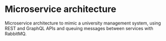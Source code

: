 # Microservice architecture
Microservice architecture to mimic a university management system, using REST and GraphQL APIs and queuing messages between services with RabbitMQ. 

